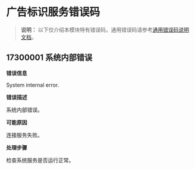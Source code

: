 # 广告标识服务错误码


>  **说明：**
> 以下仅介绍本模块特有错误码，通用错误码请参考[通用错误码说明文档](errorcode-universal.md)。


## 17300001 系统内部错误

**错误信息**

System internal error.

**错误描述**

系统内部错误。

**可能原因**

连接服务失败。

**处理步骤**

检查系统服务是否运行正常。

